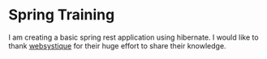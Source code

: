 # Spring Training
I am creating a basic spring rest application using hibernate.
I would like to thank [websystique](http://websystique.com/) for their huge effort to share their knowledge.